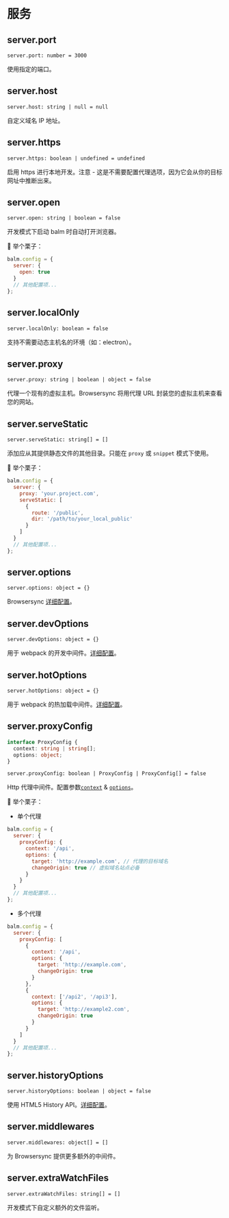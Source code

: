 # 服务

## server.port

`server.port: number = 3000`

使用指定的端口。

## server.host

`server.host: string | null = null`

自定义域名 IP 地址。

## server.https

`server.https: boolean | undefined = undefined`

启用 https 进行本地开发。注意 - 这是不需要配置代理选项，因为它会从你的目标网址中推断出来。

## server.open

`server.open: string | boolean = false`

开发模式下启动 balm 时自动打开浏览器。

:chestnut: 举个栗子：

```js
balm.config = {
  server: {
    open: true
  }
  // 其他配置项...
};
```

## server.localOnly

`server.localOnly: boolean = false`

支持不需要动态主机名的环境（如：electron）。

## server.proxy

`server.proxy: string | boolean | object = false`

代理一个现有的虚拟主机。Browsersync 将用代理 URL 封装您的虚拟主机来查看您的网站。

## server.serveStatic

`server.serveStatic: string[] = []`

添加应从其提供静态文件的其他目录。只能在 `proxy` 或 `snippet` 模式下使用。

:chestnut: 举个栗子：

```js
balm.config = {
  server: {
    proxy: 'your.project.com',
    serveStatic: [
      {
        route: '/public',
        dir: '/path/to/your_local_public'
      }
    ]
  }
  // 其他配置项...
};
```

## server.options

`server.options: object = {}`

Browsersync [详细配置](https://browsersync.io/docs/options)。

## server.devOptions

`server.devOptions: object = {}`

用于 webpack 的开发中间件。[详细配置](https://github.com/webpack/webpack-dev-middleware#options)。

## server.hotOptions

`server.hotOptions: object = {}`

用于 webpack 的热加载中间件。[详细配置](https://github.com/webpack-contrib/webpack-hot-middleware#config)。

## server.proxyConfig

```ts
interface ProxyConfig {
  context: string | string[];
  options: object;
}
```

`server.proxyConfig: boolean | ProxyConfig | ProxyConfig[] = false`

Http 代理中间件。配置参数[`context`](https://github.com/chimurai/http-proxy-middleware#context-matching) & [`options`](https://github.com/chimurai/http-proxy-middleware#options)。

:chestnut: 举个栗子：

- 单个代理

```js
balm.config = {
  server: {
    proxyConfig: {
      context: '/api',
      options: {
        target: 'http://example.com', // 代理的目标域名
        changeOrigin: true // 虚拟域名站点必备
      }
    }
  }
  // 其他配置项...
};
```

- 多个代理

```js
balm.config = {
  server: {
    proxyConfig: [
      {
        context: '/api',
        options: {
          target: 'http://example.com',
          changeOrigin: true
        }
      },
      {
        context: ['/api2', '/api3'],
        options: {
          target: 'http://example2.com',
          changeOrigin: true
        }
      }
    ]
  }
  // 其他配置项...
};
```

## server.historyOptions

`server.historyOptions: boolean | object = false`

使用 HTML5 History API。[详细配置](https://github.com/bripkens/connect-history-api-fallback#options)。

## server.middlewares

`server.middlewares: object[] = []`

为 Browsersync 提供更多额外的中间件。

## server.extraWatchFiles

`server.extraWatchFiles: string[] = []`

开发模式下自定义额外的文件监听。

